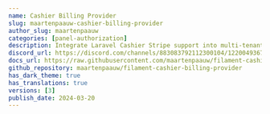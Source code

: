 ```yaml
---
name: Cashier Billing Provider
slug: maartenpaauw-cashier-billing-provider
author_slug: maartenpaauw
categories: [panel-authorization]
description: Integrate Laravel Cashier Stripe support into multi-tenant panels.
discord_url: https://discord.com/channels/883083792112300104/1220049367810183319
docs_url: https://raw.githubusercontent.com/maartenpaauw/filament-cashier-billing-provider/main/README.md
github_repository: maartenpaauw/filament-cashier-billing-provider
has_dark_theme: true
has_translations: true
versions: [3]
publish_date: 2024-03-20
---
```

